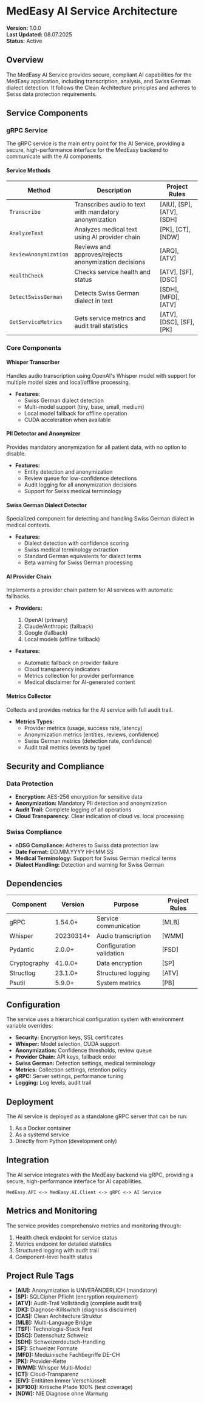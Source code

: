 <!-- „Der Herr, unser Gott, lasse uns freundlich ansehen. Lass unsere Arbeit nicht vergeblich sein – ja, lass gelingen, was wir tun!" Psalm 90,17 -->

# MedEasy AI Service Architecture

**Version:** 1.0.0  
**Last Updated:** 08.07.2025  
**Status:** Active

## Overview

The MedEasy AI Service provides secure, compliant AI capabilities for the MedEasy application, including transcription, analysis, and Swiss German dialect detection. It follows the Clean Architecture principles and adheres to Swiss data protection requirements.

## Service Components

### gRPC Service

The gRPC service is the main entry point for the AI Service, providing a secure, high-performance interface for the MedEasy backend to communicate with the AI components.

#### Service Methods

| Method | Description | Project Rules |
|--------|-------------|--------------|
| `Transcribe` | Transcribes audio to text with mandatory anonymization | [AIU], [SP], [ATV], [SDH] |
| `AnalyzeText` | Analyzes medical text using AI provider chain | [PK], [CT], [NDW] |
| `ReviewAnonymization` | Reviews and approves/rejects anonymization decisions | [ARQ], [ATV] |
| `HealthCheck` | Checks service health and status | [ATV], [SF], [DSC] |
| `DetectSwissGerman` | Detects Swiss German dialect in text | [SDH], [MFD], [ATV] |
| `GetServiceMetrics` | Gets service metrics and audit trail statistics | [ATV], [DSC], [SF], [PK] |

### Core Components

#### Whisper Transcriber

Handles audio transcription using OpenAI's Whisper model with support for multiple model sizes and local/offline processing.

- **Features:**
  - Swiss German dialect detection
  - Multi-model support (tiny, base, small, medium)
  - Local model fallback for offline operation
  - CUDA acceleration when available

#### PII Detector and Anonymizer

Provides mandatory anonymization for all patient data, with no option to disable.

- **Features:**
  - Entity detection and anonymization
  - Review queue for low-confidence detections
  - Audit logging for all anonymization decisions
  - Support for Swiss medical terminology

#### Swiss German Dialect Detector

Specialized component for detecting and handling Swiss German dialect in medical contexts.

- **Features:**
  - Dialect detection with confidence scoring
  - Swiss medical terminology extraction
  - Standard German equivalents for dialect terms
  - Beta warning for Swiss German processing

#### AI Provider Chain

Implements a provider chain pattern for AI services with automatic fallbacks.

- **Providers:**
  1. OpenAI (primary)
  2. Claude/Anthropic (fallback)
  3. Google (fallback)
  4. Local models (offline fallback)

- **Features:**
  - Automatic fallback on provider failure
  - Cloud transparency indicators
  - Metrics collection for provider performance
  - Medical disclaimer for AI-generated content

#### Metrics Collector

Collects and provides metrics for the AI service with full audit trail.

- **Metrics Types:**
  - Provider metrics (usage, success rate, latency)
  - Anonymization metrics (entities, reviews, confidence)
  - Swiss German metrics (detection rate, confidence)
  - Audit trail metrics (events by type)

## Security and Compliance

### Data Protection

- **Encryption:** AES-256 encryption for sensitive data
- **Anonymization:** Mandatory PII detection and anonymization
- **Audit Trail:** Complete logging of all operations
- **Cloud Transparency:** Clear indication of cloud vs. local processing

### Swiss Compliance

- **nDSG Compliance:** Adheres to Swiss data protection law
- **Date Format:** DD.MM.YYYY HH:MM:SS
- **Medical Terminology:** Support for Swiss German medical terms
- **Dialect Handling:** Detection and warning for Swiss German

## Dependencies

| Component | Version | Purpose | Project Rules |
|-----------|---------|---------|--------------|
| gRPC | 1.54.0+ | Service communication | [MLB] |
| Whisper | 20230314+ | Audio transcription | [WMM] |
| Pydantic | 2.0.0+ | Configuration validation | [FSD] |
| Cryptography | 41.0.0+ | Data encryption | [SP] |
| Structlog | 23.1.0+ | Structured logging | [ATV] |
| Psutil | 5.9.0+ | System metrics | [PB] |

## Configuration

The service uses a hierarchical configuration system with environment variable overrides:

- **Security:** Encryption keys, SSL certificates
- **Whisper:** Model selection, CUDA support
- **Anonymization:** Confidence thresholds, review queue
- **Provider Chain:** API keys, fallback order
- **Swiss German:** Detection settings, medical terminology
- **Metrics:** Collection settings, retention policy
- **gRPC:** Server settings, performance tuning
- **Logging:** Log levels, audit trail

## Deployment

The AI service is deployed as a standalone gRPC server that can be run:

1. As a Docker container
2. As a systemd service
3. Directly from Python (development only)

## Integration

The AI service integrates with the MedEasy backend via gRPC, providing a secure, high-performance interface for AI capabilities.

```
MedEasy.API <-> MedEasy.AI.Client <-> gRPC <-> AI Service
```

## Metrics and Monitoring

The service provides comprehensive metrics and monitoring through:

1. Health check endpoint for service status
2. Metrics endpoint for detailed statistics
3. Structured logging with audit trail
4. Component-level health status

## Project Rule Tags

- **[AIU]:** Anonymization is UNVERÄNDERLICH (mandatory)
- **[SP]:** SQLCipher Pflicht (encryption requirement)
- **[ATV]:** Audit-Trail Vollständig (complete audit trail)
- **[DK]:** Diagnose-Killswitch (diagnosis disclaimer)
- **[CAS]:** Clean Architecture Struktur
- **[MLB]:** Multi-Language Bridge
- **[TSF]:** Technologie-Stack Fest
- **[DSC]:** Datenschutz Schweiz
- **[SDH]:** Schweizerdeutsch-Handling
- **[SF]:** Schweizer Formate
- **[MFD]:** Medizinische Fachbegriffe DE-CH
- **[PK]:** Provider-Kette
- **[WMM]:** Whisper Multi-Model
- **[CT]:** Cloud-Transparenz
- **[EIV]:** Entitäten Immer Verschlüsselt
- **[KP100]:** Kritische Pfade 100% (test coverage)
- **[NDW]:** NIE Diagnose ohne Warnung
